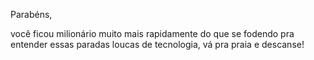 Parabéns, 

você ficou milionário muito mais rapidamente do que se fodendo pra entender essas paradas loucas de tecnologia, vá pra praia e descanse!
